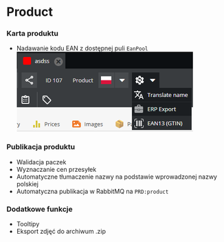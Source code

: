 # Product

### Karta produktu

- Nadawanie kodu EAN z dostępnej puli ```EanPool```
![add ean](./add-ean.png)

### Publikacja produktu

- Walidacja paczek
- Wyznaczanie cen przesyłek
- Automatyczne tłumaczenie nazwy na podstawie wprowadzonej nazwy polskiej
- Automatyczna publikacja w RabbitMQ na ```PRD:product```

### Dodatkowe funkcje

- Tooltipy
- Eksport zdjęć do archiwum .zip